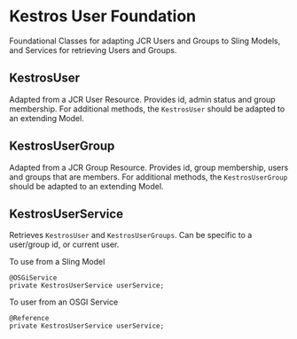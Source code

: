 # Kestros User Foundation
Foundational Classes for adapting JCR Users and Groups to Sling Models, and Services for retrieving Users and Groups.

## KestrosUser
Adapted from a JCR User Resource. Provides id, admin status and group membership. For additional methods, the `KestrosUser` should be adapted to an extending Model.
 
## KestrosUserGroup
Adapted from a JCR Group Resource. Provides id, group membership, users and groups that are members. For additional methods, the `KestrosUserGroup` should be adapted to an extending Model.

## KestrosUserService
Retrieves `KestrosUser` and `KestrosUserGroups`. Can be specific to a user/group id, or current user.

To use from a Sling Model
```
@OSGiService
private KestrosUserService userService;
```

To user from an OSGI Service
```
@Reference
private KestrosUserService userService;
```